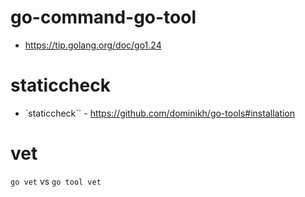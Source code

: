 # go-command-go-tool

- https://tip.golang.org/doc/go1.24

# staticcheck


- `staticcheck`` - https://github.com/dominikh/go-tools#installation


# vet

`go vet` vs `go tool vet`